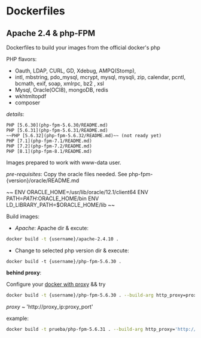Dockerfiles
===========

## Apache 2.4 & php-FPM

Dockerfiles to build your images from the official docker's php

PHP flavors:

- Oauth, LDAP, CURL, GD, Xdebug, AMPQ(Stomp),
- intl, mbstring, pdo_mysql, mcrypt, mysql, mysqli, zip, calendar, pcntl, bcmath, exif, soap, xmlrpc, bz2 , xsl
- Mysql, Oracle(OCI8), mongoDB, redis
- wkhtmltopdf
- composer

*details*:

	PHP [5.6.30](php-fpm-5.6.30/README.md)
	PHP [5.6.31](php-fpm-5.6.31/README.md)
	~~PHP [5.6.32](php-fpm-5.6.32/README.md)~~ (not ready yet)
	PHP [7.1](php-fpm-7.1/README.md)
	PHP [7.2](php-fpm-7.2/README.md)
	PHP [8.1](php-fpm-8.1/README.md)

Images prepared to work with www-data user.


*pre-requisites*: Copy the oracle files needed. See php-fpm-{version}/oracle/README.md

~~
ENV ORACLE_HOME=/usr/lib/oracle/12.1/client64
ENV PATH=$PATH:$ORACLE_HOME/bin
ENV LD_LIBRARY_PATH=$ORACLE_HOME/lib
~~

Build images:

- *Apache*: Apache dir & excute:

```bash
docker build -t {username}/apache-2.4.10 .
```

- Change to selected php version dir & execute:

```
docker build -t {username}/php-fpm-5.6.30 .
```

**behind proxy**:

Configure your [docker with proxy](https://docs.docker.com/engine/admin/systemd/#httphttps-proxy)  && try

```bash
docker build -t {username}/php-fpm-5.6.30 . --build-arg http_proxy=proxy --build-arg https_proxy=proxy
```

*proxy* ~ 'http://proxy_ip:proxy_port'

example:

```bash
docker build -t prueba/php-fpm-5.6.31 . --build-arg http_proxy='http://10.1.0.222:8080' --build-arg https_proxy='http://10.1.0.222:8080'
```
